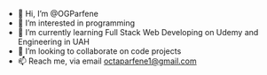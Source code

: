 - 👋 Hi, I’m @OGParfene
- 👀 I’m interested in programming
- 🌱 I’m currently learning Full Stack Web Developing on Udemy and Engineering in UAH
- 💞️ I’m looking to collaborate on code projects
- 📫 Reach me, via email octaparfene1@gmail.com

<!---
OGParfene/OGParfene is a ✨ special ✨ repository because its `README.md` (this file) appears on your GitHub profile.
You can click the Preview link to take a look at your changes.
--->
